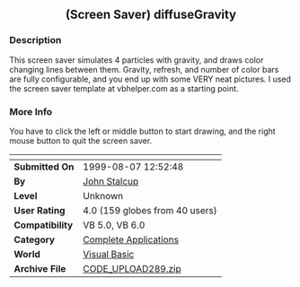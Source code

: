 ﻿<div align="center">

## \(Screen Saver\) diffuseGravity


</div>

### Description

This screen saver simulates 4 particles with gravity, and draws color changing lines between them. Gravity, refresh, and number of color bars are fully configurable, and you end up with some VERY neat pictures. I used the screen saver template at vbhelper.com as a starting point.
 
### More Info
 
You have to click the left or middle button to start drawing, and the right mouse button to quit the screen saver.


<span>             |<span>
---                |---
**Submitted On**   |1999-08-07 12:52:48
**By**             |[John Stalcup](https://github.com/Planet-Source-Code/PSCIndex/blob/master/ByAuthor/john-stalcup.md)
**Level**          |Unknown
**User Rating**    |4.0 (159 globes from 40 users)
**Compatibility**  |VB 5\.0, VB 6\.0
**Category**       |[Complete Applications](https://github.com/Planet-Source-Code/PSCIndex/blob/master/ByCategory/complete-applications__1-27.md)
**World**          |[Visual Basic](https://github.com/Planet-Source-Code/PSCIndex/blob/master/ByWorld/visual-basic.md)
**Archive File**   |[CODE\_UPLOAD289\.zip](https://github.com/Planet-Source-Code/john-stalcup-screen-saver-diffusegravity__1-2852/archive/master.zip)








